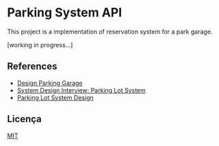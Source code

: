 
# Parking System API

This project is a implementation of reservation system for a park garage.

[working in progress...]


## References

 - [Design Parking Garage](https://www.youtube.com/watch?v=NtMvNh0WFVM)
 - [System Design Interview: Parking Lot System](https://medium.com/double-pointer/system-design-interview-parking-lot-system-ff2c58167651)
 - [Parking Lot System Design](https://techbyexample.com/parking-lot-system-design/)


## Licença

[MIT](https://choosealicense.com/licenses/mit/)

